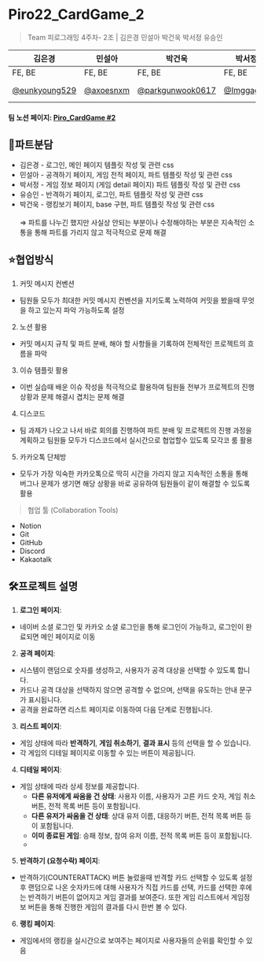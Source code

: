 # Piro22_CardGame_2

> Team 피로그래밍 4주차- 2조 |
> 김은경 민설아 박건욱 박서정 유승인

| 김은경                                   | 민설아                               | 박건욱                                 | 박서정                                           | 유승인                                 |
| ---------------------------------------- | ------------------------------------ | -------------------------------------- | ------------------------------------------------ | -------------------------------------- |
| FE, BE                                       |  FE, BE                                    |  FE, BE                                     |  FE, BE                                              |  FE, BE                                 |
| [@eunkyoung529](https://github.com/eunkyoung529) | [@axoesnxm](https://github.com/axoesnxm) | [@parkgunwook0617](https://github.com/parkgunwook0617) | [@Imggaggu](https://github.com/Imggaggu) | [@seung-in-Yoo](https://github.com/seung-in-Yoo) |

#### 팀 노션 페이지: [Piro_CardGame #2](https://www.notion.so/Piro_CardGame-2-17d3f49079d880c08b0de477ab4cf89d)

## 🌟파트분담
- 김은경 - 로그인, 메인 페이지 템플릿 작성 및 관련 css 
- 민설아 - 공격하기 페이지, 게임 전적 페이지, 파트 템플릿 작성 및 관련 css
- 박서정 - 게임 정보 페이지 (게임 detail 페이지) 파트 템플릿 작성 및 관련 css
- 유승인 - 반격하기 페이지, 로그인, 파트 템플릿 작성 및 관련 css
- 박건욱 - 랭킹보기 페이지, base 구현, 파트 템플릿 작성 및 관련 css <br><br>
=> 파트를 나누긴 했지만 사실상 안되는 부분이나 수정해야하는 부분은 지속적인 소통을 통해 파트를 가리지 않고 적극적으로 문제 해결

## ⭐협업방식
1. 커밋 메시지 컨벤션 
- 팀원들 모두가 최대한 커밋 메시지 컨벤션을 지키도록 노력하여 커밋을 봤을때 무엇을 하고 있는지 파악 가능하도록 설정
2. 노션 활용
- 커밋 메시지 규칙 및 파트 분배, 해야 할 사항들을 기록하여 전체적인 프로젝트의 흐름을 파악
3. 이슈 템플릿 활용
- 이번 실습때 배운 이슈 작성을 적극적으로 활용하여 팀원들 전부가 프로젝트의 진행 상황과 문제 해결시 겹치는 문제 해결
4. 디스코드
- 팀 과제가 나오고 나서 바로 회의를 진행하여 파트 분배 및 프로젝트의 진행 과정을 계획하고 팀원들 모두가 디스코드에서 실시간으로 협업할수 있도록 모각코 룸 활용
5. 카카오톡 단체방
- 모두가 가장 익숙한 카카오톡으로 딱히 시간을 가리지 않고 지속적인 소통을 통해 버그나 문제가 생기면 해당 상황을 바로 공유하여 팀원들이 같이 해결할 수 있도록 활용

> 협업 툴 (Collaboration Tools)

- Notion
- Git
- GitHub
- Discord
- Kakaotalk

## 🛠️프로젝트 설명
1. **로그인 페이지**:
- 네이버 소셜 로그인 및 카카오 소셜 로그인을 통해 로그인이 가능하고, 로그인이 완료되면 메인 페이지로 이동
2. **공격 페이지**: 
  - 시스템이 랜덤으로 숫자를 생성하고, 사용자가 공격 대상을 선택할 수 있도록 합니다.
  - 카드나 공격 대상을 선택하지 않으면 공격할 수 없으며, 선택을 유도하는 안내 문구가 표시됩니다.
  - 공격을 완료하면 리스트 페이지로 이동하여 다음 단계로 진행됩니다.

3. **리스트 페이지**: 
  - 게임 상태에 따라 **반격하기**, **게임 취소하기**, **결과 표시** 등의 선택을 할 수 있습니다.
  - 각 게임의 디테일 페이지로 이동할 수 있는 버튼이 제공됩니다.

4.  **디테일 페이지**:
  - 게임 상태에 따라 상세 정보를 제공합니다.
    - **다른 유저에게 싸움을 건 상태**: 사용자 이름, 사용자가 고른 카드 숫자, 게임 취소 버튼, 전적 목록 버튼 등이 포함됩니다.
    - **다른 유저가 싸움을 건 상태**: 상대 유저 이름, 대응하기 버튼, 전적 목록 버튼 등이 포함됩니다.
    - **이미 종료된 게임**: 승패 정보, 참여 유저 이름, 전적 목록 버튼 등이 포함됩니다.
    - 
5. **반격하기 (요청수락) 페이지**:
- 반격하기(COUNTERATTACK) 버튼 눌렀을때 반격할 카드 선택할 수 있도록 설정 후 랜덤으로 나온 숫자카드에 대해 사용자가 직접 카드를 선택, 카드를 선택한 후에는 반격하기 버튼이 없어지고 게임 결과를 보여준다. 또한 게임 리스트에서 게임정보 버튼을 통해 진행한 게임의 결과를 다시 한번 볼 수 있다.

6. **랭킹 페이지**: 
  - 게임에서의 랭킹을 실시간으로 보여주는 페이지로 사용자들의 순위를 확인할 수 있음

<br />
